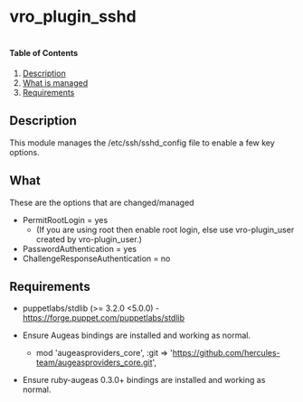 # vro_plugin_sshd
#


#### Table of Contents

1. [Description](#description)
2. [What is managed](#what)
3. [Requirements](#requirements)


## Description

This module manages the /etc/ssh/sshd_config file to enable a few key options.

## What
These are the options that are changed/managed

* PermitRootLogin = yes
    * (If you are using root then enable root login, else use vro-plugin_user created by vro-plugin_user.)
* PasswordAuthentication = yes
* ChallengeResponseAuthentication = no

## Requirements

* puppetlabs/stdlib (>= 3.2.0 <5.0.0) - https://forge.puppet.com/puppetlabs/stdlib

* Ensure Augeas bindings are installed and working as normal.
  * mod 'augeasproviders_core',
  :git => 'https://github.com/hercules-team/augeasproviders_core.git',

* Ensure ruby-augeas 0.3.0+ bindings are installed and working as normal.
